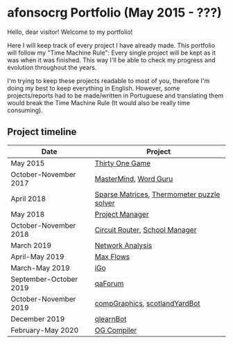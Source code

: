 # afonsocrg Portfolio (May 2015 - ???)

Hello, dear visitor! Welcome to my portfolio!

Here I will keep track of every project I have already made. This portfolio will follow my "Time Machine Rule": Every single project will be kept as it was when it was finished. This way I'll be able to check my progress and evolution throughout the years.

I'm trying to keep these projects readable to most of you, therefore I'm doing my best to keep everything in English. However, some projects/reports had to be made/written in Portuguese and translating them would break the Time Machine Rule (It would also be really time consuming).



## Project timeline
| Date|Project|
|---	|---	|
|May 2015|[Thirty One Game](https://github.com/afonsocrg/portfolio/tree/master/thirtyOne)|
|October-November 2017|[MasterMind](https://github.com/afonsocrg/portfolio/tree/master/masterMind), [Word Guru](https://github.com/afonsocrg/portfolio/tree/master/wordGuru)|
|April 2018|[Sparse Matrices](https://github.com/afonsocrg/portfolio/tree/master/sparseMatrices), [Thermometer puzzle solver](https://github.com/afonsocrg/portfolio/tree/master/thermProbSolver)|
|May 2018|[Project Manager](https://github.com/afonsocrg/portfolio/tree/master/projectManager)|
|October-November 2018|[Circuit Router](https://github.com/afonsocrg/portfolio/tree/master/circuitRouter), [School Manager](https://github.com/afonsocrg/portfolio/tree/master/schoolManager)|
|March 2019|[Network Analysis](https://github.com/afonsocrg/portfolio/tree/master/networkAnalysis)|
|April-May 2019|[Max Flows](https://github.com/afonsocrg/portfolio/tree/master/maxFlows)|
|March-May 2019|[iGo](https://github.com/afonsocrg/portfolio/tree/master/iGo)|
|September-October 2019|[qaForum](https://github.com/afonsocrg/portfolio/tree/master/qaForum)|
|October-November 2019|[compGraphics](https://github.com/afonsocrg/portfolio/tree/master/compGraphics), [scotlandYardBot](https://github.com/afonsocrg/portfolio/tree/master/scotlandYardBot)|
|December 2019|[qlearnBot](https://github.com/afonsocrg/portfolio/tree/master/qlearnBot)|
|February-May 2020|[OG Compiler](https://github.com/afonsocrg/portfolio/tree/master/og_compiler)|
